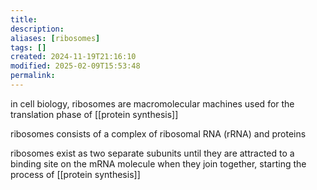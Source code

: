 ```yaml
---
title: 
description: 
aliases: [ribosomes]
tags: []
created: 2024-11-19T21:16:10
modified: 2025-02-09T15:53:48
permalink:
---
```


in cell biology, ribosomes are macromolecular machines used for the translation phase of [[protein synthesis]]

ribosomes consists of a complex of ribosomal RNA (rRNA) and proteins

ribosomes exist as two separate subunits until they are attracted to a binding site on the mRNA molecule when they join together, starting the process of [[protein synthesis]]
